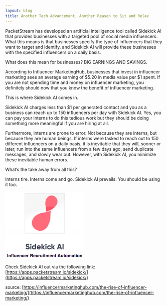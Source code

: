 ```yaml
---
layout: blog
title: Another Tech Advancement, Another Reason to Sit and Relax
---
```


PacketStream has developed an artificial intelligence tool called Sidekick AI that provides businesses with a targeted pool of social media influencers. What this means is that businesses specify the type of influencers that they want to target and identify, and Sidekick AI will provide these businesses with the specified influencers on a daily basis. 

What does this mean for businesses? BIG EARNINGS AND SAVINGS. 

According to Influencer MarketingHub, businesses that invest in influencer marketing sees an average earning of $5.20 in media value per $1 spent. If you are not spending time and money on influencer marketing, you definitely should now that you know the benefit of influencer marketing. 

This is where Sidekick AI comes in. 

Sidekick AI charges less than $1 per generated contact and you as a business can reach up to 150 influencers per day with Sidekick AI. Yes, you can pay your interns to do this tedious work but they should be doing something more meaningful if you are hiring at all. 

Furthermore, interns are prone to error. Not because they are interns, but because they are human beings. If interns were tasked to reach out to 150 different influencers on a daily basis, it is inevitable that they will, sooner or later, run into the same influencers from a few days ago, send duplicate messages, and slowly wear out. However, with Sidekick AI, you minimize these inevitable human errors.

What’s the take away from all this?

Interns tire. Interns come and go. Sidekick AI prevails. You should be using it too.

![sidekick_ai](/images/post_content/sidekick_ai.png)

Check Sidekick AI out via the following link: [https://apps.packetstream.io/sidekick/](https://apps.packetstream.io/sidekick/)

source: [https://influencermarketinghub.com/the-rise-of-influencer-marketing/](https://influencermarketinghub.com/the-rise-of-influencer-marketing/) 
